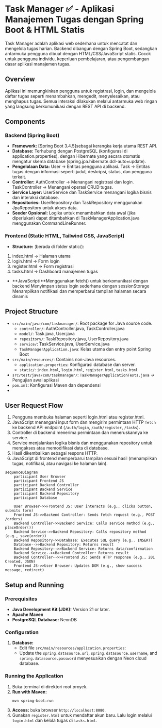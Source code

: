 # Task Manager ✅ - Aplikasi Manajemen Tugas dengan Spring Boot & HTML Statis

Task Manager adalah aplikasi web sederhana untuk mencatat dan mengelola tugas harian. Backend dibangun dengan Spring Boot, sedangkan antarmuka pengguna dibuat dengan HTML/CSS/JavaScript statis. Cocok untuk pengguna individu, keperluan pembelajaran, atau pengembangan dasar aplikasi manajemen tugas.

## Overview

Aplikasi ini memungkinkan pengguna untuk registrasi, login, dan mengelola daftar tugas seperti menambahkan, mengedit, menyelesaikan, atau menghapus tugas. Semua interaksi dilakukan melalui antarmuka web ringan yang langsung berkomunikasi dengan REST API di backend.

## Components

### Backend (Spring Boot)

*   **Framework:** [Spring Boot 3.4.5]sebagai kerangka kerja utama REST API.
*   **Database:** Terhubung dengan PostgreSQL (konfigurasi di application.properties), dengan Hibernate yang secara otomatis mengatur skema database (spring.jpa.hibernate.ddl-auto=update).
*   **Pengelolaan Data:** User → Entitas pengguna aplikasi.
Task → Entitas tugas dengan informasi seperti judul, deskripsi, status, dan pengguna terkait.
*   **Controller:** AuthController → Menangani registrasi dan login.
TaskController → Menangani operasi CRUD tugas.
*   **Service Layer:** UserService dan TaskService menangani logika bisnis dan interaksi database.
*   **Repositories:** UserRepository dan TaskRepository menggunakan JpaRepository untuk akses data.
*   **Seeder Opsional:** Logika untuk menambahkan data awal (jika diperlukan) dapat ditambahkan di TaskManagerApplication.java menggunakan CommandLineRunner.

### Frontend (Static HTML, Tailwind CSS, JavaScript)

*   **Structure:** (berada di folder static/):
  1. index.html → Halaman utama
  2. login.html → Form login
  3. register.html → Form registrasi
  4. tasks.html → Dashboard manajemen tugas
*   **JavaScript:**Menggunakan fetch() untuk berkomunikasi dengan backend
Menyimpan status login sederhana dengan sessionStorage
Menampilkan notifikasi dan memperbarui tampilan halaman secara dinamis


## Project Structure
*   `src/main/java/com/taskmanager/`: Root package for Java source code.
    *   `controller/`: AuthController.java, TaskController.java
    *   `model/`: Task.java, User.java
    *   `repository/`: TaskRepository.java, UserRepository.java
    *   `service/`: TaskService.java, UserService.java
    *   `TaskManagerApplication.java`: Kelas utama dan entry point Spring Boot
*   `src/main/resources/`: Contains non-Java resources.
    *   `application.properties`: Konfigurasi database dan server.
    *   `static/`:
      `index.html`, `login.html`, `register.html`, `tasks.html`
*   `src/test/java/com/taskmanager/`: `TaskManagerApplicationTests.java` → Pengujian awal aplikasi
*   `pom.xml`: Konfigurasi Maven dan dependensi
*   
## User Request Flow

1.  Pengguna membuka halaman seperti login.html atau register.html.
2.  JavaScript menangani input form dan mengirim permintaan HTTP `fetch` ke backend API endpoint (`/auth/login`, `/auth/register`, `/tasks`).
3.  Controller di backend menerima permintaan dan meneruskannya ke service.
4.  Service menjalankan logika bisnis dan menggunakan repository untuk mengakses atau memodifikasi data di database.
5.  Hasil dikembalikan sebagai respons HTTP.
6.  JavaScript di frontend memperbarui tampilan sesuai hasil (menampilkan tugas, notifikasi, atau navigasi ke halaman lain).

```mermaid
sequenceDiagram
    participant User Browser
    participant Frontend JS
    participant Backend Controller
    participant Backend Service
    participant Backend Repository
    participant Database

    User Browser->>Frontend JS: User interacts (e.g., clicks button, submits form)
    Frontend JS->>Backend Controller: Sends fetch request (e.g., POST /orders)
    Backend Controller->>Backend Service: Calls service method (e.g., placeOrder())
    Backend Service->>Backend Repository: Calls repository method (e.g., save(order))
    Backend Repository->>Database: Executes SQL query (e.g., INSERT)
    Database-->>Backend Repository: Returns result
    Backend Repository-->>Backend Service: Returns data/confirmation
    Backend Service-->>Backend Controller: Returns result
    Backend Controller-->>Frontend JS: Sends HTTP response (e.g., 201 Created, JSON)
    Frontend JS->>User Browser: Updates DOM (e.g., show success message, redirect)
```

## Setup and Running

### Prerequisites

*   **Java Development Kit (JDK):** Version 21 or later.
*   **Apache Maven** 
*   **PostgreSQL Database:** NeonDB

### Configuration

1.  **Database:**
    *   Edit file `src/main/resources/application.properties`:
    *   Update the `spring.datasource.url`, `spring.datasource.username`, and `spring.datasource.password` menyesuaikan dengan Neon cloud database.

### Running the Application

1.  Buka terminal di direktori root proyek.
2.  **Run with Maven:**
    ```bash
    mvn spring-boot:run
    ```
3.  **Access:** buka browser `http://localhost:8080`.
4.  Gunakan `register.html` untuk mendaftar akun baru. Lalu login melalui `login.html` dan kelola tugas di `tasks.html`.



